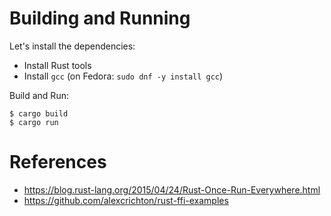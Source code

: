 Building and Running
====================

Let's install the dependencies:

- Install Rust tools
- Install `gcc` (on Fedora: ``sudo dnf -y install gcc``)

Build and Run:

```
$ cargo build
$ cargo run
```

References
==========

- https://blog.rust-lang.org/2015/04/24/Rust-Once-Run-Everywhere.html
- https://github.com/alexcrichton/rust-ffi-examples



